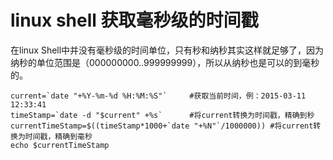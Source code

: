 # linux shell 获取毫秒级的时间戳

在linux Shell中并没有毫秒级的时间单位，只有秒和纳秒其实这样就足够了，因为纳秒的单位范围是（000000000..999999999），所以从纳秒也是可以的到毫秒的。
```
current=`date "+%Y-%m-%d %H:%M:%S"`     #获取当前时间，例：2015-03-11 12:33:41
timeStamp=`date -d "$current" +%s`      #将current转换为时间戳，精确到秒
currentTimeStamp=$((timeStamp*1000+`date "+%N"`/1000000)) #将current转换为时间戳，精确到毫秒
echo $currentTimeStamp
```
